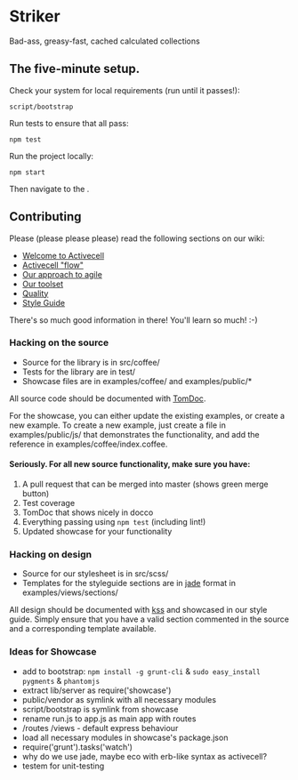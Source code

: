 # Striker
Bad-ass, greasy-fast, cached calculated collections

## The five-minute setup.
Check your system for local requirements (run until it passes!):

    script/bootstrap

Run tests to ensure that all pass:

    npm test

Run the project locally:

    npm start

Then navigate to the [](http://localhost:5000).

## Contributing
Please (please please please) read the following sections on our wiki:

* [Welcome to Activecell](https://github.com/activecell/activecell/wiki)
* [Activecell "flow"](https://github.com/activecell/activecell/wiki/flow)
* [Our approach to agile](https://github.com/activecell/activecell/wiki/agile)
* [Our toolset](https://github.com/activecell/activecell/wiki/tools)
* [Quality](https://github.com/activecell/activecell/wiki/Quality)
* [Style Guide](https://launchpad.activecell.com/admin/styleguide)

There's so much good information in there! You'll learn so much! :-)

### Hacking on the source
* Source for the library is in src/coffee/
* Tests for the library are in test/
* Showcase files are in examples/coffee/ and examples/public/*

All source code should be documented with [TomDoc](http://tomdoc.org/).

For the showcase, you can either update the existing examples, or create a new example. To create a new example, just create a file in examples/public/js/ that demonstrates the functionality, and add the reference in examples/coffee/index.coffee.

#### Seriously. For all new source functionality, make sure you have:
1. A pull request that can be merged into master (shows green merge button)
1. Test coverage
1. TomDoc that shows nicely in docco
1. Everything passing using `npm test` (including lint!)
1. Updated showcase for your functionality

### Hacking on design
* Source for our stylesheet is in src/scss/
* Templates for the styleguide sections are in [jade](http://jade-lang.com/) format in examples/views/sections/

All design should be documented with [kss](https://github.com/kneath/kss) and showcased in our style guide. Simply ensure that you have a valid section commented in the source and a corresponding template available.

### Ideas for Showcase

- add to bootstrap: `npm install -g grunt-cli` & `sudo easy_install pygments` & `phantomjs`
- extract lib/server as require('showcase')
- public/vendor as symlink with all necessary modules
- script/bootstrap is symlink from showcase
- rename run.js to app.js as main app with routes
- /routes /views - default express behaviour
- load all necessary modules in showcase's package.json
- require('grunt').tasks('watch')
- why do we use jade, maybe eco with erb-like syntax as activecell?
- testem for unit-testing
